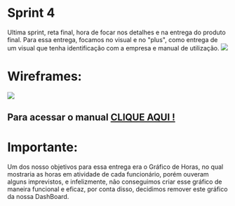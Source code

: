 # Sprint 4
Ultima sprint, reta final, hora de focar nos detalhes e na entrega do produto final. Para essa entrega, focamos no visual e no "plus", como entrega de um visual que tenha identificação com a empresa e manual de utilização.
![](https://github.com/cpusfatec/DashBoard-GSW/blob/main/SPRINT%204/GIF-PROJETO-SPRINT-4.gif)

# Wireframes:
![](https://github.com/cpusfatec/DashBoard-GSW/blob/main/SPRINT%204/QUARTO-GIF-FIGMA.gif)

## Para acessar o manual [CLIQUE AQUI !](https://github.com/cpusfatec/DashBoard-GSW/blob/main/SPRINT%204/Manual%20do%20usuário%20-%20GSW.pdf)

# Importante: 
Um dos nosso objetivos para essa entrega era o Gráfico de Horas, no qual mostraria as horas em atividade de cada funcionário, porém ouveram alguns imprevistos, e infelizmente, não conseguimos criar esse gráfico de maneira funcional e eficaz, por conta disso, decidimos remover este gráfico da nossa DashBoard.
